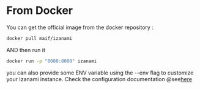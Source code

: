 # From Docker


You can get the official image from the docker repository : 

```bash 
docker pull maif/izanami
```

AND then run it 

```bash 
docker run -p "8080:8080" izanami 
```

you can also provide some ENV variable using the --env flag to customize your Izanami instance. Check the configuration documentation @see[here](../settings/settings.md) 


